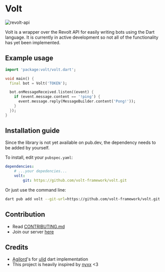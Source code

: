 # Volt

![revolt-api](https://img.shields.io/npm/v/revolt-api?label=Revolt%20API)

Volt is a wrapper over the Revolt API for easily writing bots using the Dart language.
It is currently in active development so not all of the functionality has yet been implemented.

## Example usage

```dart
import 'package:volt/volt.dart';

void main() {
  final bot = Volt('TOKEN');

  bot.onMessageReceived.listen((event) {
    if (event.message.content == '!ping') {
      event.message.reply(MessageBuilder.content('Pong!'));
    }
  });
}
```

## Installation guide

Since the library is not yet available on pub.dev, the dependency needs to be added by yourself.

To install, edit your `pubspec.yaml`:

```yaml
dependencies:
    # ...your depedencies...
    volt:
        git: https://github.com/volt-framework/volt.git
```

Or just use the command line:

```bash
dart pub add volt --git-url=https://github.com/volt-framework/volt.git
```

## Contribution

-   Read [CONTRIBUTING.md](https://github.com/nyxx-discord/nyxx/blob/dev/CONTRIBUTING.md)
-   Join our server [here](https://app.revolt.chat/invite/h1eRgQfB)

## Credits

-   [Agilord](https://github.com/agilord/)'s for [ulid](https://github.com/agilord/ulid) dart implementation
-   This project is heavily inspired by [nyxx](https://github.com/nyxx-discord/nyxx) <3
